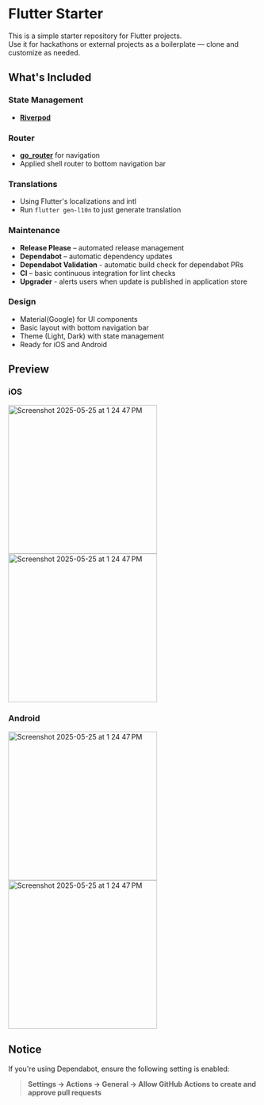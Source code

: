 # Flutter Starter

This is a simple starter repository for Flutter projects.  
Use it for hackathons or external projects as a boilerplate — clone and customize as needed.

## What's Included

### State Management

- [**Riverpod**](https://riverpod.dev/)

### Router

- [**go_router**](https://pub.dev/packages/go_router) for navigation
- Applied shell router to bottom navigation bar

### Translations

- Using Flutter's localizations and intl
- Run `flutter gen-l10n` to just generate translation

### Maintenance

- **Release Please** – automated release management
- **Dependabot** – automatic dependency updates
- **Dependabot Validation** - automatic build check for dependabot PRs
- **CI** – basic continuous integration for lint checks
- **Upgrader** - alerts users when update is published in application store

### Design

- Material(Google) for UI components
- Basic layout with bottom navigation bar
- Theme (Light, Dark) with state management
- Ready for iOS and Android

## Preview

<!-- markdownlint-disable MD033 -->

### iOS

<img width="300" alt="Screenshot 2025-05-25 at 1 24 47 PM" src="https://github.com/user-attachments/assets/d038ce8b-a4e7-4956-88d9-a15d2c5fc828" />

<img width="300" alt="Screenshot 2025-05-25 at 1 24 47 PM" src="https://github.com/user-attachments/assets/034419d1-1075-4610-97cc-121e4b16c293" />

### Android

<img width="300" alt="Screenshot 2025-05-25 at 1 24 47 PM" src="https://github.com/user-attachments/assets/36dca49c-e37f-432f-b93d-461fad5a6ae7" />

<img width="300" alt="Screenshot 2025-05-25 at 1 24 47 PM" src="https://github.com/user-attachments/assets/79d4995a-a774-44c8-9918-798a28c30b14" />

## Notice

If you're using Dependabot, ensure the following setting is enabled:

> **Settings → Actions → General → Allow GitHub Actions to create and approve pull requests**
